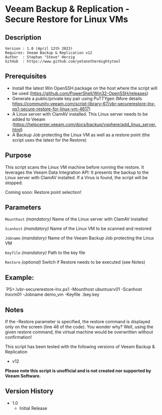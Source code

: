 # Veeam Backup & Replication - Secure Restore for Linux VMs

## Description
~~~~
Version : 1.0 (April 12th 2023)
Requires: Veeam Backup & Replication v12
Author  : Stephan "Steve" Herzig
GitHub  : https://www.github.com/yetanothermightytool
~~~~

## Prerequisites

- Install the latest Win OpenSSH package on the host where the script will be used (https://github.com/PowerShell/Win32-OpenSSH/releases)
- Generate a public/private key pair using PuTTYgen (More details https://community.veeam.com/script-library-67/vbr-securerestore-lnx-ps1-secure-restore-for-linux-vm-4617)
- A Linux server with ClamAV installed. This Linux server needs to be added to Veeam (https://helpcenter.veeam.com/docs/backup/vsphere/add_linux_server.html)
- A Backup Job protecting the Linux VM as well as a restore point (the script uses the latest for the Restore)

## Purpose

This script scans the Linux VM machine before running the restore. It leverages the Veeam Data Integration API: It presents the backup to the Linux server with ClamAV installed.
If a Virus is found, the script will be stopped. 

Coming soon: Restore point selection!


## Parameters
 
  `Mounthost`
_(mandatory)_ Name of the Linux server with ClamAV installed

  `Scanhost`
_(mandatory)_ Name of the Linux VM to be scanned and restored

  `Jobname`
_(mandatory)_ Name of the Veeam Backup Job protecting the Linux VM

  `Keyfile`
_(mandatory)_ Path to the key file

  `Restore`
_(optional)_ Switch if Restore needs to be executed (see Notes)


## Example: 
`PS>.\vbr-securerestore-lnx.ps1 -Mounthost ubuntusrv01 -Scanhost lnxvm01 -Jobname demo_vm -Keyfile .\key.key
  
## Notes

If the -Restore parameter is specified, the restore command is displayed only on the screen (line 48 of the code). You wonder why? Well, using the given restore command, the virtual machine would be overwritten without confirmation! 

This script has been tested with the following versions of Veeam Backup & Replication
- v12

**Please note this script is unofficial and is not created nor supported by Veeam Software.**

## Version History

*  1.0
    * Initial Release
